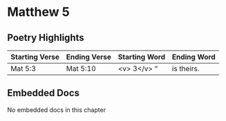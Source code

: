 # Matthew 5

## Poetry Highlights

| Starting Verse | Ending Verse | Starting Word | Ending Word |
| :--- | :--- | :--- | :--- |
| Mat 5:3 | Mat 5:10 | &lt;v&gt; 3&lt;/v&gt; “ | is theirs. |

## Embedded Docs

No embedded docs in this chapter

